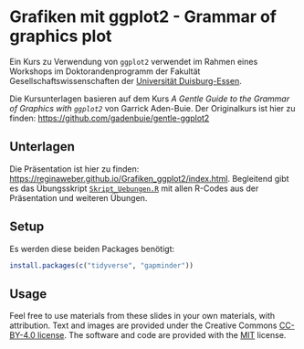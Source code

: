 # Grafiken mit ggplot2 - Grammar of graphics plot

Ein Kurs zu Verwendung von `ggplot2` verwendet im Rahmen eines Workshops im Doktorandenprogramm der Fakultät Gesellschaftswissenschaften der [Universität Duisburg-Essen](https://www.uni-due.de/gesellschaftswissenschaften/promotion_startseite.php). 

Die Kursunterlagen basieren auf dem Kurs *A Gentle Guide to the Grammar of Graphics with `ggplot2`* von Garrick Aden-Buie. Der Originalkurs ist hier zu finden: <https://github.com/gadenbuie/gentle-ggplot2>

## Unterlagen

Die Präsentation ist hier zu finden: <https://reginaweber.github.io/Grafiken_ggplot2/index.html>. Begleitend gibt es das Übungsskript [`Skript_Uebungen.R`](Skript_Uebungen.R) mit allen R-Codes aus der Präsentation und weiteren Übungen.

## Setup
Es werden diese beiden Packages benötigt:

```r
install.packages(c("tidyverse", "gapminder"))
```

## Usage

Feel free to use materials from these slides in your own materials, with attribution. Text and images are provided under the Creative Commons [CC-BY-4.0 license](https://creativecommons.org/licenses/by/4.0/). The software and code are provided with the [MIT](https://choosealicense.com/licenses/mit/) license.

